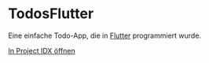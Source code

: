 # TodosFlutter

Eine einfache Todo-App, die in [Flutter](https://flutter.dev/) programmiert wurde.

[In Project IDX öffnen](https://idx.google.com/import?url=https://github.com/behrends/TodosFlutter)
